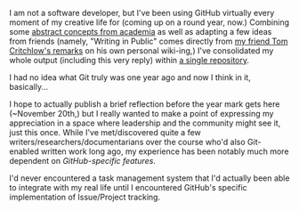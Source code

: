I am not a software developer, but I've been using GitHub virtually every moment of my creative life for (coming up on a round year, now.) Combining some [abstract concepts from academia](https://grasshoppermouse.github.io/posts/2019-07-12-should-scientific-publishing-move-to-github-and-friends/) as well as adapting a few ideas from friends (namely, "Writing in Public" comes directly from [my friend Tom Critchlow's remarks](https://tomcritchlow.com/2020/07/23/thinking-in-public/) on his own personal wiki-ing,) I've consolidated my whole output (including this very reply) within [a single repository](https://github.com/extratone/bilge). 

I had no idea what Git truly was one year ago and now I think in it, basically...

I hope to actually publish a brief reflection before the year mark gets here (~November 20th,) but I really wanted to make a point of expressing my appreciation in a space where leadership and the community might see it, just this once. While I've met/discovered quite a few writers/researchers/documentarians over the course who'd also Git-enabled written work long ago, my experience has been notably much more dependent on *GitHub-specific features*. 

I'd never encountered a task management system that I'd actually been able to integrate with my real life until I encountered GitHub's specific implementation of Issue/Project tracking. 